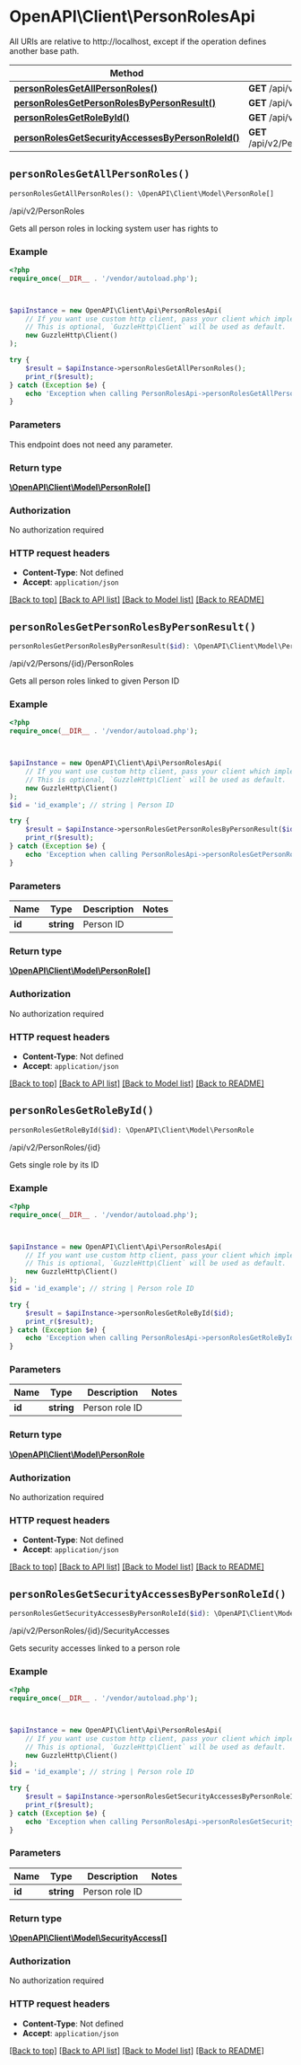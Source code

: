 # OpenAPI\Client\PersonRolesApi

All URIs are relative to http://localhost, except if the operation defines another base path.

| Method | HTTP request | Description |
| ------------- | ------------- | ------------- |
| [**personRolesGetAllPersonRoles()**](PersonRolesApi.md#personRolesGetAllPersonRoles) | **GET** /api/v2/PersonRoles | /api/v2/PersonRoles |
| [**personRolesGetPersonRolesByPersonResult()**](PersonRolesApi.md#personRolesGetPersonRolesByPersonResult) | **GET** /api/v2/Persons/{id}/PersonRoles | /api/v2/Persons/{id}/PersonRoles |
| [**personRolesGetRoleById()**](PersonRolesApi.md#personRolesGetRoleById) | **GET** /api/v2/PersonRoles/{id} | /api/v2/PersonRoles/{id} |
| [**personRolesGetSecurityAccessesByPersonRoleId()**](PersonRolesApi.md#personRolesGetSecurityAccessesByPersonRoleId) | **GET** /api/v2/PersonRoles/{id}/SecurityAccesses | /api/v2/PersonRoles/{id}/SecurityAccesses |


## `personRolesGetAllPersonRoles()`

```php
personRolesGetAllPersonRoles(): \OpenAPI\Client\Model\PersonRole[]
```

/api/v2/PersonRoles

Gets all person roles in locking system user has rights to

### Example

```php
<?php
require_once(__DIR__ . '/vendor/autoload.php');



$apiInstance = new OpenAPI\Client\Api\PersonRolesApi(
    // If you want use custom http client, pass your client which implements `GuzzleHttp\ClientInterface`.
    // This is optional, `GuzzleHttp\Client` will be used as default.
    new GuzzleHttp\Client()
);

try {
    $result = $apiInstance->personRolesGetAllPersonRoles();
    print_r($result);
} catch (Exception $e) {
    echo 'Exception when calling PersonRolesApi->personRolesGetAllPersonRoles: ', $e->getMessage(), PHP_EOL;
}
```

### Parameters

This endpoint does not need any parameter.

### Return type

[**\OpenAPI\Client\Model\PersonRole[]**](../Model/PersonRole.md)

### Authorization

No authorization required

### HTTP request headers

- **Content-Type**: Not defined
- **Accept**: `application/json`

[[Back to top]](#) [[Back to API list]](../../README.md#endpoints)
[[Back to Model list]](../../README.md#models)
[[Back to README]](../../README.md)

## `personRolesGetPersonRolesByPersonResult()`

```php
personRolesGetPersonRolesByPersonResult($id): \OpenAPI\Client\Model\PersonRole[]
```

/api/v2/Persons/{id}/PersonRoles

Gets all person roles linked to given Person ID

### Example

```php
<?php
require_once(__DIR__ . '/vendor/autoload.php');



$apiInstance = new OpenAPI\Client\Api\PersonRolesApi(
    // If you want use custom http client, pass your client which implements `GuzzleHttp\ClientInterface`.
    // This is optional, `GuzzleHttp\Client` will be used as default.
    new GuzzleHttp\Client()
);
$id = 'id_example'; // string | Person ID

try {
    $result = $apiInstance->personRolesGetPersonRolesByPersonResult($id);
    print_r($result);
} catch (Exception $e) {
    echo 'Exception when calling PersonRolesApi->personRolesGetPersonRolesByPersonResult: ', $e->getMessage(), PHP_EOL;
}
```

### Parameters

| Name | Type | Description  | Notes |
| ------------- | ------------- | ------------- | ------------- |
| **id** | **string**| Person ID | |

### Return type

[**\OpenAPI\Client\Model\PersonRole[]**](../Model/PersonRole.md)

### Authorization

No authorization required

### HTTP request headers

- **Content-Type**: Not defined
- **Accept**: `application/json`

[[Back to top]](#) [[Back to API list]](../../README.md#endpoints)
[[Back to Model list]](../../README.md#models)
[[Back to README]](../../README.md)

## `personRolesGetRoleById()`

```php
personRolesGetRoleById($id): \OpenAPI\Client\Model\PersonRole
```

/api/v2/PersonRoles/{id}

Gets single role by its ID

### Example

```php
<?php
require_once(__DIR__ . '/vendor/autoload.php');



$apiInstance = new OpenAPI\Client\Api\PersonRolesApi(
    // If you want use custom http client, pass your client which implements `GuzzleHttp\ClientInterface`.
    // This is optional, `GuzzleHttp\Client` will be used as default.
    new GuzzleHttp\Client()
);
$id = 'id_example'; // string | Person role ID

try {
    $result = $apiInstance->personRolesGetRoleById($id);
    print_r($result);
} catch (Exception $e) {
    echo 'Exception when calling PersonRolesApi->personRolesGetRoleById: ', $e->getMessage(), PHP_EOL;
}
```

### Parameters

| Name | Type | Description  | Notes |
| ------------- | ------------- | ------------- | ------------- |
| **id** | **string**| Person role ID | |

### Return type

[**\OpenAPI\Client\Model\PersonRole**](../Model/PersonRole.md)

### Authorization

No authorization required

### HTTP request headers

- **Content-Type**: Not defined
- **Accept**: `application/json`

[[Back to top]](#) [[Back to API list]](../../README.md#endpoints)
[[Back to Model list]](../../README.md#models)
[[Back to README]](../../README.md)

## `personRolesGetSecurityAccessesByPersonRoleId()`

```php
personRolesGetSecurityAccessesByPersonRoleId($id): \OpenAPI\Client\Model\SecurityAccess[]
```

/api/v2/PersonRoles/{id}/SecurityAccesses

Gets security accesses linked to a person role

### Example

```php
<?php
require_once(__DIR__ . '/vendor/autoload.php');



$apiInstance = new OpenAPI\Client\Api\PersonRolesApi(
    // If you want use custom http client, pass your client which implements `GuzzleHttp\ClientInterface`.
    // This is optional, `GuzzleHttp\Client` will be used as default.
    new GuzzleHttp\Client()
);
$id = 'id_example'; // string | Person role ID

try {
    $result = $apiInstance->personRolesGetSecurityAccessesByPersonRoleId($id);
    print_r($result);
} catch (Exception $e) {
    echo 'Exception when calling PersonRolesApi->personRolesGetSecurityAccessesByPersonRoleId: ', $e->getMessage(), PHP_EOL;
}
```

### Parameters

| Name | Type | Description  | Notes |
| ------------- | ------------- | ------------- | ------------- |
| **id** | **string**| Person role ID | |

### Return type

[**\OpenAPI\Client\Model\SecurityAccess[]**](../Model/SecurityAccess.md)

### Authorization

No authorization required

### HTTP request headers

- **Content-Type**: Not defined
- **Accept**: `application/json`

[[Back to top]](#) [[Back to API list]](../../README.md#endpoints)
[[Back to Model list]](../../README.md#models)
[[Back to README]](../../README.md)
